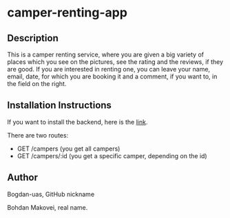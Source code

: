 # camper-renting-app

## Description

This is a camper renting service, where you are given a big variety of places
which you see on the pictures, see the rating and the reviews, if they are good.
If you are interested in renting one, you can leave your name, email, date, for
which you are booking it and a comment, if you want to, in the field on the
right.

## Installation Instructions

If you want to install the backend, here is the
[link](https://66b1f8e71ca8ad33d4f5f63e.mockapi.io/campers).

There are two routes:

- GET /campers (you get all campers)
- GET /campers/:id (you get a specific camper, depending on the id)

## Author

Bogdan-uas, GitHub nickname

Bohdan Makovei, real name.
